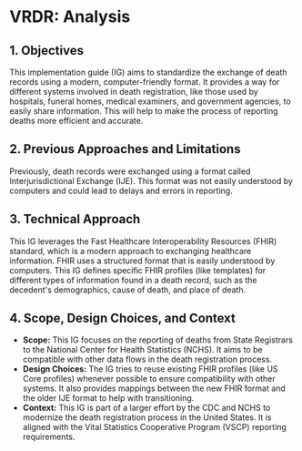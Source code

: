 # VRDR: Analysis

## 1. Objectives 

This implementation guide (IG) aims to standardize the exchange of death records using a modern, computer-friendly format. It provides a way for different systems involved in death registration, like those used by hospitals, funeral homes, medical examiners, and government agencies, to easily share information. This will help to make the process of reporting deaths more efficient and accurate.

## 2. Previous Approaches and Limitations

Previously, death records were exchanged using a format called Interjurisdictional Exchange (IJE). This format was not easily understood by computers and could lead to delays and errors in reporting. 

## 3.  Technical Approach

This IG leverages the Fast Healthcare Interoperability Resources (FHIR) standard, which is a modern approach to exchanging healthcare information. FHIR uses a structured format that is easily understood by computers. This IG defines specific FHIR profiles (like templates) for different types of information found in a death record, such as the decedent's demographics, cause of death, and place of death. 

## 4. Scope, Design Choices, and Context

* **Scope:** This IG focuses on the reporting of deaths from State Registrars to the National Center for Health Statistics (NCHS). It aims to be compatible with other data flows in the death registration process.
* **Design Choices:** The IG tries to reuse existing FHIR profiles (like US Core profiles) whenever possible to ensure compatibility with other systems. It also provides mappings between the new FHIR format and the older IJE format to help with transitioning.
* **Context:** This IG is part of a larger effort by the CDC and NCHS to modernize the death registration process in the United States. It is aligned with the Vital Statistics Cooperative Program (VSCP) reporting requirements. 
